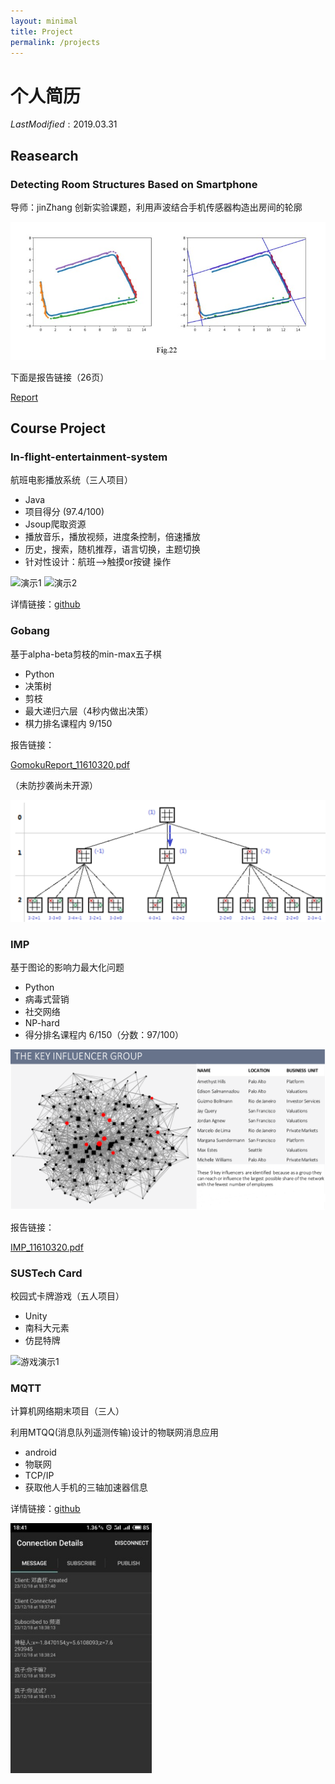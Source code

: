 ```yaml
---
layout: minimal
title: Project
permalink: /projects
---
```

# 个人简历

$LastModified: 2019.03.31$

## Reasearch

### Detecting Room Structures Based on Smartphone

导师：jinZhang
创新实验课题，利用声波结合手机传感器构造出房间的轮廓

![mapping](mapping.jpg)

下面是报告链接（26页）

[<u>Report</u>](https://drive.google.com/open?id=1sJjOHRu13W4VcdquQ91LaJSBAstT52Um)

## Course Project

### In-flight-entertainment-system

航班电影播放系统（三人项目）

- Java
- 项目得分 (97.4/100)
- Jsoup爬取资源
- 播放音乐，播放视频，进度条控制，倍速播放
- 历史，搜索，随机推荐，语言切换，主题切换
- 针对性设计：航班-->触摸or按键 操作



<div>
  <img src="javaFX-1.gif" alt="演示1">
   <img src="javaFX-2.gif" alt="演示2">
</div>



详情链接：[<u>github</u>](https://github.com/XinhhD/java2_Project_MoviePlayer)





### Gobang

基于alpha-beta剪枝的min-max五子棋

- Python
- 决策树
- 剪枝
- 最大递归六层（4秒内做出决策）
- 棋力排名课程内 9/150

报告链接：

<div>
 <a href="GomokuReport_11610320.pdf"> <u>GomokuReport_11610320.pdf</u></a>
</div>

（未防抄袭尚未开源）

<div>
  <img src="α-belta剪.png" alt="α-belta剪">
</div>

### IMP

基于图论的影响力最大化问题

- Python
- 病毒式营销
- 社交网络
- NP-hard
- 得分排名课程内 6/150（分数：97/100）

<div>
  <img src="IMP.png" alt="imp">
</div>




报告链接：

<div>
 <a href="IMP_11610320.pdf"> <u>IMP_11610320.pdf </u></a>
</div>

### SUSTech Card

校园式卡牌游戏（五人项目）

- Unity
- 南科大元素
- 仿昆特牌

<div>
  <img src="cardGame.gif" alt="游戏演示1">
</div>

### MQTT

计算机网络期末项目（三人）

利用MTQQ(消息队列遥测传输)设计的物联网消息应用

- android
- 物联网
- TCP/IP
- 获取他人手机的三轴加速器信息

详情链接：[<u>github</u>](https://github.com/XinhhD/Mqtt)

<div>
  <img src="MQTT.jpg" alt="MQTT" height="400dp">
</div>
